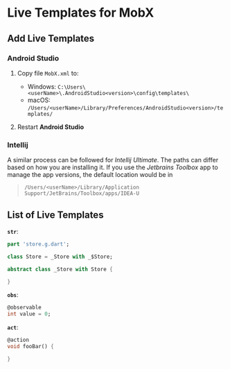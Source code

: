 # Live Templates for MobX

## Add Live Templates

### Android Studio

1. Copy file `MobX.xml` to:

   - Windows: `C:\Users\<userName>\.AndroidStudio<version>\config\templates\`
   - macOS: `/Users/<userName>/Library/Preferences/AndroidStudio<version>/templates/`

1. Restart **Android Studio**

### Intellij

A similar process can be followed for _Intellij Ultimate_. The paths can differ based on how you are installing it. If you use the _Jetbrains Toolbox_ app to manage the app versions, the default location would be in

> `/Users/<userName>/Library/Application Support/JetBrains/Toolbox/apps/IDEA-U`

## List of Live Templates

**`str`**:

```dart
part 'store.g.dart';

class Store = _Store with _$Store;

abstract class _Store with Store {

}
```

**`obs`**:

```dart
@observable
int value = 0;
```

**`act`**:

```dart
@action
void fooBar() {

}
```
